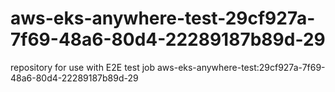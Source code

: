 # aws-eks-anywhere-test-29cf927a-7f69-48a6-80d4-22289187b89d-29
repository for use with E2E test job aws-eks-anywhere-test:29cf927a-7f69-48a6-80d4-22289187b89d-29

